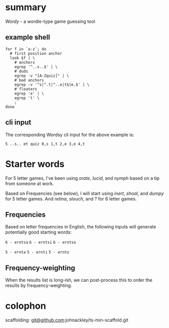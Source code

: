 # summary

*Wordy* - a wordle-type game guessing tool

## example shell

```shell
for f in `a-z`; do
  # first position anchor
  look $f | \
    # anchors
    egrep '^..s..$' | \
    # duds
    egrep -v "[A-Zquiz]" | \
    # bad anchors
    egrep -v '^s|^.t|^..e|t$|e.$' | \
    # floaters
    egrep 'e' | \
    egrep 't' \
    ;
done
```

## cli input

The corresponding Wordsy cli input for the above example is:

`5 ..s.. et quiz 0,s 1,t 2,e 3,e 4,t`

# Starter words

For 5 letter games, I've been using _orate_, _lucid_, and _nymph_ based on a tip from someone at work.

Based on Frequencies (see below), I will start using _inert_, _shoal_, and _dumpy_ for 5 letter games.
And _retina_, _slouch_, and ? for 6 letter games.

## Frequencies

Based on letter frequencies in English, the following inputs will generate potentially good starting words:

`6 - erntsa`
`6 - erntsi`
`6 - erntso`

`5 - ernta`
`5 - ernti`
`5 - ernto`

## Frequency-weighting

When the results list is long-ish, we can post-process this to order the results by frequency-weighting.

# colophon

scaffolding: git@github.com:johnackley/ts-min-scaffold.git
